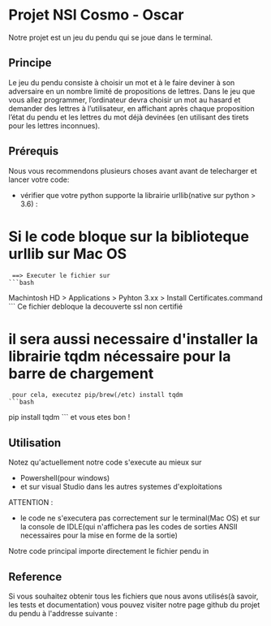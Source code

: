 # Projet NSI Cosmo - Oscar

Notre projet est un jeu du pendu qui se joue dans le terminal.

## Principe

Le jeu du pendu consiste à choisir un mot et à le faire deviner à son adversaire en un nombre limité de propositions de lettres. Dans le jeu que vous allez programmer, l’ordinateur devra choisir un mot au hasard et demander des lettres à l’utilisateur, en affichant après chaque proposition l’état du pendu et les lettres du mot déjà devinées (en utilisant des tirets pour les lettres inconnues).

## Prérequis

Nous vous recommendons plusieurs choses avant avant de telecharger et lancer votre code:
- vérifier que votre python supporte la librairie urllib(native sur python > 3.6) :
# Si le code bloque sur la biblioteque urllib sur Mac OS 
     ==> Executer le fichier sur  
    ```bash
Machintosh HD > Applications > Pyhton 3.xx > Install Certificates.command
    ```
     Ce fichier debloque la decouverte ssl non certifié
# il sera aussi necessaire d'installer la librairie tqdm nécessaire pour la barre de chargement
     pour cela, executez pip/brew(/etc) install tqdm 
    ```bash
pip install tqdm
    ```
     et vous etes bon !

## Utilisation

Notez qu'actuellement notre code s'execute au mieux sur 
* Powershell(pour windows)
* et sur visual Studio dans les autres systemes d'exploitations

ATTENTION : 
- le code ne s'executera pas correctement sur le terminal(Mac OS) et sur la console de IDLE(qui n'affichera pas les codes de sorties ANSII necessaires pour la mise en forme de la sortie)

Notre code principal importe directement le fichier pendu in

## Reference 

Si vous souhaitez obtenir tous les fichiers que nous avons utilisés(à savoir, les tests et documentation) vous pouvez visiter notre page github du projet du pendu à l'addresse suivante : 




